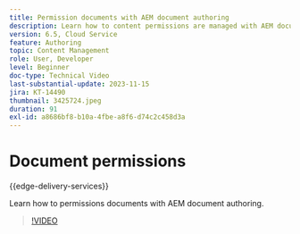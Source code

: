 ```yaml
---
title: Permission documents with AEM document authoring
description: Learn how to content permissions are managed with AEM document authoring.
version: 6.5, Cloud Service
feature: Authoring
topic: Content Management
role: User, Developer
level: Beginner
doc-type: Technical Video
last-substantial-update: 2023-11-15
jira: KT-14490
thumbnail: 3425724.jpeg
duration: 91
exl-id: a8686bf8-b10a-4fbe-a8f6-d74c2c458d3a
---
```

# Document permissions

{{edge-delivery-services}}

Learn how to permissions documents with AEM document authoring.

>[!VIDEO](https://video.tv.adobe.com/v/3425724/?learn=on)
